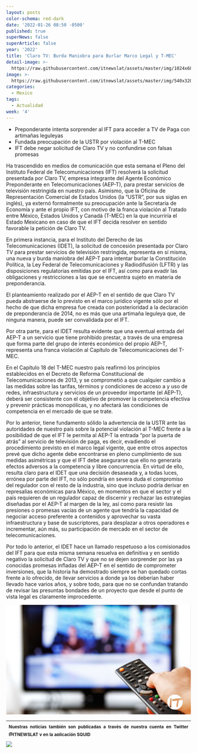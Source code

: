 ```yaml
---
layout: posts
color-schema: red-dark
date: '2022-01-26 08:50 -0500'
published: true
superNews: false
superArticle: false
year: '2022'
title: 'Claro TV: Burda Maniobra para Burlar Marco Legal y T-MEC'
detail-image: >-
  https://raw.githubusercontent.com/itnewslat/assets/master/img/1024x680/Television-digitalg.jpg
image: >-
  https://raw.githubusercontent.com/itnewslat/assets/master/img/540x320/Television-digitalp.jpg
categories:
  - Mexico
tags:
  - Actualidad
week: '4'
---
```

- Preponderante intenta sorprender al IFT para acceder a TV de Paga con artimañas leguleyas
- Fundada preocupación de la USTR por violación al T-MEC
- IFT debe negar solicitud de Claro TV y no confundirse con falsas promesas

Ha trascendido en medios de comunicación que esta semana el Pleno del Instituto Federal de Telecomunicaciones (IFT) resolverá la solicitud presentada por Claro TV, empresa integrante del Agente Económico Preponderante en Telecomunicaciones (AEP-T), para prestar servicios de televisión restringida en nuestro país. Asimismo, que la Oficina de Representación Comercial de Estados Unidos (la “USTR”, por sus siglas en inglés), ya externó formalmente su preocupación ante la Secretaría de Economía y ante el propio IFT, con motivo de la franca violación al Tratado entre México, Estados Unidos y Canadá (T-MEC) en la que incurriría el Estado Mexicano en caso de que el IFT decida resolver en sentido favorable la petición de Claro TV.
 
En primera instancia, para el Instituto del Derecho de las Telecomunicaciones (IDET), la solicitud de concesión presentada por Claro TV para prestar servicios de televisión restringida, representa en sí misma, una nueva y burda maniobra del AEP-T para intentar burlar la Constitución Política, la Ley Federal de Telecomunicaciones y Radiodifusión (LFTR) y las disposiciones regulatorias emitidas por el IFT, así como para evadir las obligaciones y restricciones a las que se encuentra sujeto en materia de preponderancia.
 
El planteamiento realizado por el AEP-T en el sentido de que Claro TV pueda abstraerse de lo previsto en el marco jurídico vigente sólo por el hecho de que dicha empresa fue creada con posterioridad a la declaración de preponderancia de 2014, no es más que una artimaña leguleya que, de ninguna manera, puede ser convalidada por el IFT.
 
Por otra parte, para el IDET resulta evidente que una eventual entrada del AEP-T a un servicio que tiene prohibido prestar, a través de una empresa que forma parte del grupo de interés económico del propio AEP-T, representa una franca violación al Capítulo de Telecomunicaciones del T-MEC.
 
En el Capítulo 18 del T-MEC nuestro país reafirmó los principios establecidos en el Decreto de Reforma Constitucional de Telecomunicaciones de 2013, y se comprometió a que cualquier cambio a las medidas sobre las tarifas, términos y condiciones de acceso a y uso de redes, infraestructura y servicios de un proveedor importante (el AEP-T), deberá ser consistente con el objetivo de promover la competencia efectiva y prevenir prácticas monopólicas, y no afectará las condiciones de competencia en el mercado de que se trate.
 
Por lo anterior, tiene fundamento sólido la advertencia de la USTR ante las autoridades de nuestro país sobre la potencial violación al T-MEC frente a la posibilidad de que el IFT le permita al AEP-T la entrada “por la puerta de atrás” al servicio de televisión de paga, es decir, evadiendo el procedimiento previsto en el marco legal vigente, que entre otros aspectos prevé que dicho agente debe encontrarse en pleno cumplimiento de sus medidas asimétricas y que el IFT debe asegurarse que ello no generaría efectos adversos a la competencia y libre concurrencia.
En virtud de ello, resulta claro para el IDET que una decisión desaseada y, a todas luces, errónea por parte del IFT, no sólo pondría en severa duda el compromiso del regulador con el resto de la industria, sino que incluso podría derivar en represalias económicas para México, en momentos en que el sector y el país requieren de un regulador capaz de discernir y rechazar las estrategias diseñadas por el AEP-T al margen de la ley, así como para resistir las presiones o promesas vacías de un agente que tendría la capacidad de negociar acceso preferente a contenidos y aprovechar su vasta infraestructura y base de suscriptores, para desplazar a otros operadores e incrementar, aún más, su participación de mercado en el sector de telecomunicaciones.
 
Por todo lo anterior, el IDET hace un llamado respetuoso a los comisionados del IFT para que esta misma semana resuelva en definitiva y en sentido negativo la solicitud de Claro TV y que no se dejen sorprender por las ya conocidas promesas infladas del AEP-T en el sentido de comprometer inversiones, que la historia ha demostrado siempre se han quedado cortas frente a lo ofrecido, de llevar servicios a donde ya los deberían haber llevado hace varios años, y sobre todo, para que no se confundan tratando de revisar las presuntas bondades de un proyecto que desde el punto de vista legal es claramente improcedente.

![](https://raw.githubusercontent.com/itnewslat/assets/master/img/540x320/Television-digitalp.jpg)

<table style="height: 42px;" width="569">
<tbody>
<tr>
<td style="text-align: justify;"><sub><strong>Nuestras noticias también son publicadas a través de nuestra cuenta en Twitter <a href="https://twitter.com/itnewslat?lang=es">@ITNEWSLAT</a> y en la aplicación <a href="https://squidapp.co/en/">SQUID</a></strong></sub></td>
</tr>
</tbody>
</table>

<img src="https://tracker.metricool.com/c3po.jpg?hash=56f88a41e39ab42c063cc51676587a04"/>